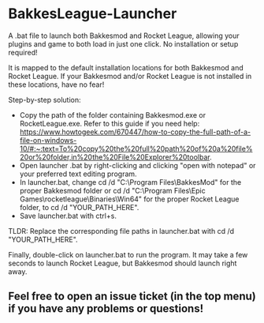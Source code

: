 # BakkesLeague-Launcher
A .bat file to launch both Bakkesmod and Rocket League, allowing your plugins and game to both load in just one click. No installation or setup required!

It is mapped to the default installation locations for both Bakkesmod and Rocket League.
If your Bakkesmod and/or Rocket League is not installed in these locations, have no fear!

Step-by-step solution:
* Copy the path of the folder containing Bakkesmod.exe or RocketLeague.exe. Refer to this guide if you need help: https://www.howtogeek.com/670447/how-to-copy-the-full-path-of-a-file-on-windows-10/#:~:text=To%20copy%20the%20full%20path%20of%20a%20file%20or%20folder,in%20the%20File%20Explorer%20toolbar.
* Open launcher .bat by right-clicking and clicking "open with notepad" or your preferred text editing program.
* In launcher.bat, change cd /d "C:\Program Files\BakkesMod" for the proper Bakkesmod folder or cd /d "C:\Program Files\Epic Games\rocketleague\Binaries\Win64" for the proper Rocket League folder, to cd /d "YOUR_PATH_HERE".
* Save launcher.bat with ctrl+s.

TLDR: Replace the corresponding file paths in launcher.bat with cd /d "YOUR_PATH_HERE".

Finally, double-click on launcher.bat to run the program. It may take a few seconds to launch Rocket League, but Bakkesmod should launch right away.

## Feel free to open an issue ticket (in the top menu) if you have any problems or questions!
